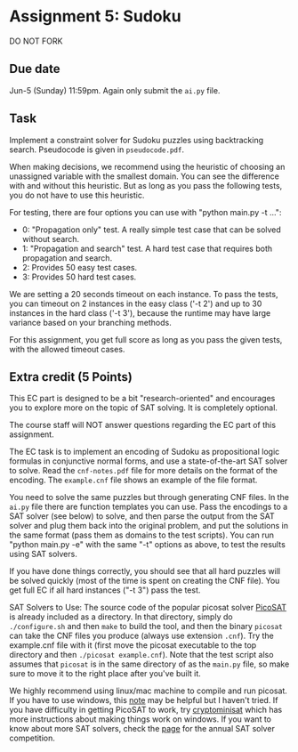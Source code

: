 Assignment 5: Sudoku
=========
DO NOT FORK

Due date
-----
Jun-5 (Sunday) 11:59pm. Again only submit the `ai.py` file. 

Task
-----
Implement a constraint solver for Sudoku puzzles using backtracking search. Pseudocode is given in `pseudocode.pdf`. 

When making decisions, we recommend using the heuristic of choosing an unassigned variable with the smallest domain. You can see the difference with and without this heuristic. But as long as you pass the following tests, you do not have to use this heuristic. 

For testing, there are four options you can use with "python main.py -t ...":
- 0: "Propagation only" test. A really simple test case that can be solved without search.
- 1: "Propagation and search" test. A hard test case that requires both propagation and search.
- 2: Provides 50 easy test cases. 
- 3: Provides 50 hard test cases. 

We are setting a 20 seconds timeout on each instance. To pass the tests, you can timeout on 2 instances in the easy class ('-t 2') and up to 30 instances in the hard class ('-t 3'), because the runtime may have large variance based on your branching methods.

For this assignment, you get full score as long as you pass the given tests, with the allowed timeout cases. 

Extra credit (5 Points)
-----
This EC part is designed to be a bit "research-oriented" and encourages you to explore more on the topic of SAT solving. It is completely optional. 

The course staff will NOT answer questions regarding the EC part of this assignment.

The EC task is to implement an encoding of Sudoku as propositional logic formulas in conjunctive normal forms, and use a state-of-the-art SAT solver to solve. Read the `cnf-notes.pdf` file for more details on the format of the encoding. The `example.cnf` file shows an example of the file format. 

You need to solve the same puzzles but through generating CNF files. In the `ai.py` file there are function templates you can use. Pass the encodings to a SAT solver (see below) to solve, and then parse the output from the SAT solver and plug them back into the original problem, and put the solutions in the same format (pass them as domains to the test scripts). You can run "python main.py -e" with the same "-t" options as above, to test the results using SAT solvers. 

If you have done things correctly, you should see that all hard puzzles will be solved quickly (most of the time is spent on creating the CNF file). You get full EC if all hard instances ("-t 3") pass the test. 

SAT Solvers to Use: The source code of the popular picosat solver [PicoSAT](http://fmv.jku.at/picosat/) is already included as a directory. In that directory, simply do `./configure.sh` and then `make` to build the tool, and then the binary `picosat` can take the CNF files you produce (always use extension `.cnf`). Try the example.cnf file with it (first move the picosat executable to the top directory and then `./picosat example.cnf`). Note that the test script also assumes that `picosat` is in the same directory of as the `main.py` file, so make sure to move it to the right place after you've built it. 

We highly recommend using linux/mac machine to compile and run picosat. If you have to use windows, this [note](https://gist.github.com/ConstantineLignos/4601835) may be helpful but I haven't tried. If you have difficulty in getting PicoSAT to work, try [cryptominisat](https://github.com/msoos/cryptominisat) which has more instructions about making things work on windows. If you want to know about more SAT solvers, check the [page](http://www.satcompetition.org/) for the annual SAT solver competition. 

